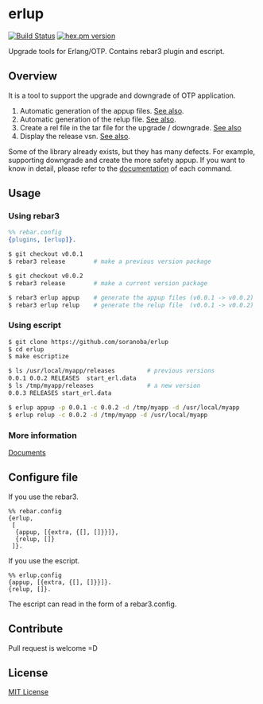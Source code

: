 erlup
========
[![Build Status](https://travis-ci.com/soranoba/erlup.svg?branch=master)](https://travis-ci.com/soranoba/erlup)
[![hex.pm version](https://img.shields.io/hexpm/v/erlup.svg)](https://hex.pm/packages/erlup)

Upgrade tools for Erlang/OTP. Contains rebar3 plugin and escript.

## Overview
It is a tool to support the upgrade and downgrade of OTP application.

1. Automatic generation of the appup files. [See also](doc/appup.md).
2. Automatic generation of the relup file. [See also](doc/relup.md).
3. Create a rel file in the tar file for the upgrade / downgrade. [See also](doc/tarup.md)
4. Display the release vsn. [See also](doc/vsn.md).

Some of the library already exists, but they has many defects.
For example, supporting downgrade and create the more safety appup.
If you want to know in detail, please refer to the [documentation](doc) of each command.

## Usage

### Using rebar3

```erlang
%% rebar.config
{plugins, [erlup]}.
```

```bash
$ git checkout v0.0.1
$ rebar3 release        # make a previous version package

$ git checkout v0.0.2
$ rebar3 release        # make a current version package

$ rebar3 erlup appup    # generate the appup files (v0.0.1 -> v0.0.2)
$ rebar3 erlup relup    # generate the relup file  (v0.0.1 -> v0.0.2)
```

### Using escript

```bash
$ git clone https://github.com/soranoba/erlup
$ cd erlup
$ make escriptize
```

```bash
$ ls /usr/local/myapp/releases         # previous versions
0.0.1 0.0.2 RELEASES  start_erl.data
$ ls /tmp/myapp/releases               # a new version
0.0.3 RELEASES start_erl.data

$ erlup appup -p 0.0.1 -c 0.0.2 -d /tmp/myapp -d /usr/local/myapp
$ erlup relup -c 0.0.2 -d /tmp/myapp -d /usr/local/myapp
```

### More information

[Documents](doc)

## Configure file

If you use the rebar3.
```
%% rebar.config
{erlup,
 [
  {appup, [{extra, {[], []}}]},
  {relup, []}
 ]}.
```

If you use the escript.
```
%% erlup.config
{appup, [{extra, {[], []}}]}.
{relup, []}.
```
The escript can read in the form of a rebar3.config.

## Contribute

Pull request is welcome =D

## License

[MIT License](LICENSE)
